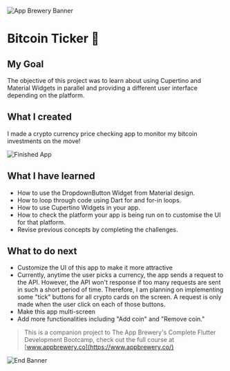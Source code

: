 ![App Brewery Banner](https://github.com/londonappbrewery/Images/blob/master/AppBreweryBanner.png)

# Bitcoin Ticker 🤑

## My Goal

The objective of this project was to learn about using Cupertino and Material Widgets in parallel and providing a different user interface depending on the platform.

## What I created

I made a crypto currency price checking app to monitor my bitcoin investments on the move!

![Finished App](https://github.com/londonappbrewery/Images/blob/master/bitcoin-flutter-demo.gif)

## What I have learned

- How to use the DropdownButton Widget from Material design.
- How to loop through code using Dart for and for-in loops.
- How to use Cupertino Widgets in your app.
- How to check the platform your app is being run on to customise the UI for that platform.
- Revise previous concepts by completing the challenges.

## What to do next

- Customize the UI of this app to make it more attractive
- Currently, anytime the user picks a currency, the app sends a request to the API. However, the API won't response if too many requests are sent in such a short period of time. Therefore, I am planning on implementing some "tick" buttons for all crypto cards on the screen. A request is only made when the user click on each of those buttons.
- Make this app multi-screen
- Add more functionalities including "Add coin" and "Remove coin."

>This is a companion project to The App Brewery's Complete Flutter Development Bootcamp, check out the full course at [www.appbrewery.co](https://www.appbrewery.co/)

![End Banner](https://github.com/londonappbrewery/Images/blob/master/readme-end-banner.png)
